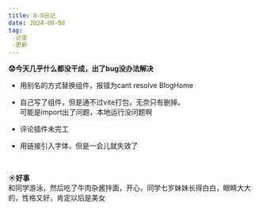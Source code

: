 ```yaml
---
title: 8-8日记
date: 2024-08-08
tag:
 -记录
 -更新
---
```

**:worried:今天几乎什么都没干成，出了bug没办法解决**
* 用别名的方式替换组件，报错为cant resolve BlogHome
* 自己写了组件，但是通不过vite打包，无奈只有删掉。
<br/>可能是import出了问题，本地运行没问题啊

* 评论插件未完工
* 用链接引入字体，但是一会儿就失效了
<br/>

**:sunny:好事**
<br/>
和同学游泳，然后吃了牛肉杂酱拌面，开心，同学七岁妹妹长得白白，眼睛大大的，性格又好，肯定以后是美女
